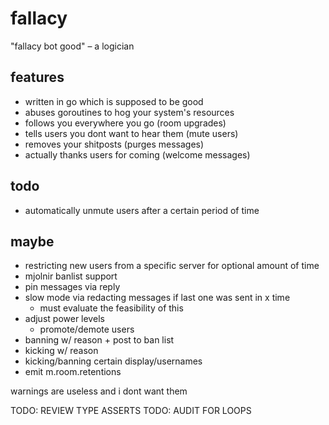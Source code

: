 # fallacy

"fallacy bot good" – a logician

## features

*   written in go which is supposed to be good
*   abuses goroutines to hog your system's resources
*   follows you everywhere you go (room upgrades)
*   tells users you dont want to hear them (mute users)
*   removes your shitposts (purges messages)
*   actually thanks users for coming (welcome messages)

## todo

*   automatically unmute users after a certain period of time


## maybe

*   restricting new users from a specific server for optional amount of time
*   mjolnir banlist support
*   pin messages via reply
*   slow mode via redacting messages if last one was sent in x time
    *   must evaluate the feasibility of this
*   adjust power levels
    *   promote/demote users
*   banning w/ reason + post to ban list
*   kicking w/ reason
*   kicking/banning certain display/usernames
*   emit m.room.retentions


warnings are useless and i dont want them

TODO: REVIEW TYPE ASSERTS
TODO: AUDIT FOR LOOPS
